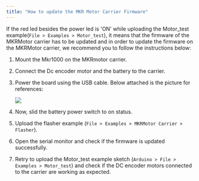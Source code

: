 ```yaml
---
title: "How to update the MKR Motor Carrier Firmware"
---
```


If the red led besides the power led is 'ON' while uploading the Motor_test example(`File > Examples > Motor_test`), it means that the firmware of the MKRMotor carrier has to be updated and in order to update the firmware on the MKRMotor carrier, we recommend you to follow the instructions below:

1. Mount the Mkr1000 on the MKRmotor carrier.
2. Connect the Dc encoder motor and the battery to the carrier.
3. Power the board using the USB cable. Below attached is the picture for references:

   ![](img/AEK_UpdateMKREMotorCarrier1.png)

4. Now, slid the battery power switch to on status.
5. Upload the flasher example (`File > Examples > MKRMotor Carrier > Flasher`).
6. Open the serial monitor and check if the firmware is updated successfully.
7. Retry to upload the Motor_test example sketch (`Arduino > File > Examples > Motor_test`) and check if the DC encoder motors connected to the carrier are working as expected.
